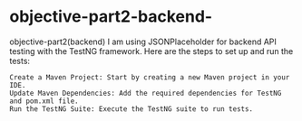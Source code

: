 # objective-part2-backend-
objective-part2(backend)
I am using JSONPlaceholder for backend API testing with the TestNG framework. Here are the steps to set up and run the tests:

    Create a Maven Project: Start by creating a new Maven project in your IDE.
    Update Maven Dependencies: Add the required dependencies for TestNG and pom.xml file.
    Run the TestNG Suite: Execute the TestNG suite to run tests.
